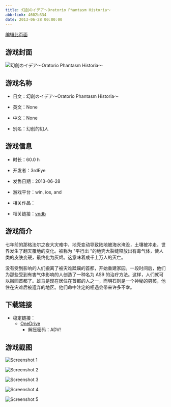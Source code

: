 ```yaml
---
title: 幻創のイデア～Oratorio Phantasm Historia～
abbrlink: 4602b334
date: 2013-06-28 00:00:00
---
```

[编辑此页面](https://github.com/ACG-3/ADV3-source/blob/main/source/_posts/games/%E5%B9%BB%E5%89%B5%E3%81%AE%E3%82%A4%E3%83%87%E3%82%A2%EF%BD%9EOratorio%20Phantasm%20Historia%EF%BD%9E.md)

## 游戏封面

![幻創のイデア～Oratorio Phantasm Historia～](https://pan.timero.xyz/onedrive/img_lib_001/%E5%B9%BB%E5%89%B5%E3%81%AE%E3%82%A4%E3%83%87%E3%82%A2%EF%BD%9EOratorio%20Phantasm%20Historia%EF%BD%9E_cover.avif)


## 游戏名称

- 日文：幻創のイデア～Oratorio Phantasm Historia～
- 英文：None
- 中文：None

- 别名：幻创的幻人


## 游戏信息

- 时长：60.0 h
- 开发者：3rdEye
- 发售日期：2013-06-28
- 游戏平台：win, ios, and
- 相关作品：

- 相关链接：[vndb](https://vndb.org/v11881)


## 游戏简介

七年前的那格法尔之夜大灾难中，地壳变动导致陆地被海水淹没，土壤被冲走，世界发生了翻天覆地的变化。被称为 "平行出 "的地壳大裂缝释放出有毒气体，使人类的皮肤变硬，最终化为灰烬。这意味着成千上万人的灭亡。

没有受到影响的人们搬离了被灾难蹂躏的首都，开始重建家园。一段时间后，他们为那些受到有害气体影响的人创造了一种名为 AS9 的治疗方法。这样，人们就可以搬回首都了。雄马是现在居住在首都的人之一，而明石则是一个神秘的男孩，他住在灾难后被遗弃的地区。他们命中注定的相遇会带来许多不幸。




## 下载链接

- 稳定链接：
    - [OneDrive](https://pan.timero.xyz/onedrive/adv_lib_001/%E5%B9%BB%E5%89%B5%E3%81%AE%E3%82%A4%E3%83%87%E3%82%A2%EF%BD%9EOratorio%20Phantasm%20Historia%EF%BD%9E)
        - 解压密码：ADV!



## 游戏截图


![Screenshot 1](https://pan.timero.xyz/onedrive/img_lib_001/%E5%B9%BB%E5%89%B5%E3%81%AE%E3%82%A4%E3%83%87%E3%82%A2%EF%BD%9EOratorio%20Phantasm%20Historia%EF%BD%9E_Screenshot_1.avif)

![Screenshot 2](https://pan.timero.xyz/onedrive/img_lib_001/%E5%B9%BB%E5%89%B5%E3%81%AE%E3%82%A4%E3%83%87%E3%82%A2%EF%BD%9EOratorio%20Phantasm%20Historia%EF%BD%9E_Screenshot_2.avif)

![Screenshot 3](https://pan.timero.xyz/onedrive/img_lib_001/%E5%B9%BB%E5%89%B5%E3%81%AE%E3%82%A4%E3%83%87%E3%82%A2%EF%BD%9EOratorio%20Phantasm%20Historia%EF%BD%9E_Screenshot_3.avif)

![Screenshot 4](https://pan.timero.xyz/onedrive/img_lib_001/%E5%B9%BB%E5%89%B5%E3%81%AE%E3%82%A4%E3%83%87%E3%82%A2%EF%BD%9EOratorio%20Phantasm%20Historia%EF%BD%9E_Screenshot_4.avif)

![Screenshot 5](https://pan.timero.xyz/onedrive/img_lib_001/%E5%B9%BB%E5%89%B5%E3%81%AE%E3%82%A4%E3%83%87%E3%82%A2%EF%BD%9EOratorio%20Phantasm%20Historia%EF%BD%9E_Screenshot_5.avif)


